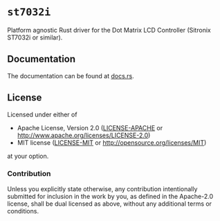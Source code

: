 # `st7032i`

Platform agnostic Rust driver for the Dot Matrix LCD Controller (Sitronix ST7032i or similar).

## Documentation

The documentation can be found at [docs.rs](https://docs.rs/st7032i).

## License

Licensed under either of

- Apache License, Version 2.0 ([LICENSE-APACHE](LICENSE-APACHE) or
  http://www.apache.org/licenses/LICENSE-2.0)
- MIT license ([LICENSE-MIT](LICENSE-MIT) or http://opensource.org/licenses/MIT)

at your option.

### Contribution

Unless you explicitly state otherwise, any contribution intentionally submitted
for inclusion in the work by you, as defined in the Apache-2.0 license, shall be
dual licensed as above, without any additional terms or conditions.